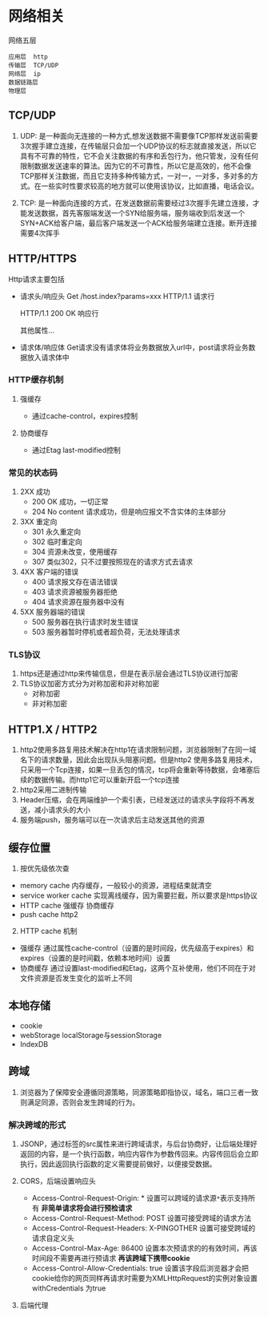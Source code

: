 # 网络相关
网络五层

    应用层  http
    传输层  TCP/UDP
    网络层  ip
    数据链路层
    物理层

## TCP/UDP

1. UDP: 是一种面向无连接的一种方式,想发送数据不需要像TCP那样发送前需要3次握手建立连接，在传输层只会加一个UDP协议的标志就直接发送，所以它具有不可靠的特性，它不会关注数据的有序和丢包行为，他只管发，没有任何限制数据发送速率的算法。因为它的不可靠性，所以它是高效的，他不会像TCP那样关注数据，而且它支持多种传输方式，一对一，一对多，多对多的方式。在一些实时性要求较高的地方就可以使用该协议，比如直播，电话会议。

2. TCP: 是一种面向连接的方式，在发送数据前需要经过3次握手先建立连接，才能发送数据，首先客服端发送一个SYN给服务端，服务端收到后发送一个SYN+ACK给客户端，最后客户端发送一个ACK给服务端建立连接。断开连接需要4次挥手

## HTTP/HTTPS

Http请求主要包括

- 请求头/响应头
    Get /host.index?params=xxx HTTP/1.1    请求行

    HTTP/1.1 200 OK                        响应行

    其他属性...

- 请求体/响应体
  Get请求没有请求体将业务数据放入url中，post请求将业务数据放入请求体中

### HTTP缓存机制

1. 强缓存 
    - 通过cache-control，expires控制

2. 协商缓存
    - 通过Etag last-modified控制

### 常见的状态码

1. 2XX  成功
    - 200 OK   成功，一切正常
    - 204 No content  请求成功，但是响应报文不含实体的主体部分
2. 3XX  重定向
    - 301  永久重定向
    - 302  临时重定向
    - 304  资源未改变，使用缓存
    - 307  类似302，只不过要按照现在的请求方式去请求
3. 4XX  客户端的错误
    - 400  请求报文存在语法错误
    - 403  请求资源被服务器拒绝
    - 404  请求资源在服务器中没有
4. 5XX  服务器端的错误
    - 500 服务器在执行请求时发生错误
    - 503 服务器暂时停机或者超负荷，无法处理请求

### TLS协议

1. https还是通过http来传输信息，但是在表示层会通过TLS协议进行加密
2. TLS协议加密方式分为对称加密和非对称加密
    - 对称加密
    - 非对称加密

## HTTP1.X / HTTP2

1. http2使用多路复用技术解决在http1在请求限制问题，浏览器限制了在同一域名下的请求数量，因此会出现队头阻塞问题。但是http2 使用多路复用技术，只采用一个Tcp连接，如果一旦丢包的情况，tcp将会重新等待数据，会堵塞后续的数据传输。而http1它可以重新开启一个tcp连接
2. http2采用二进制传输
3. Header压缩，会在两端维护一个索引表，已经发送过的请求头字段将不再发送，减小请求头的大小
4. 服务端push，服务端可以在一次请求后主动发送其他的资源

## 缓存位置

1. 按优先级依次查
 - memory cache         内存缓存，一般较小的资源，进程结束就清空
 - service worker cache 实现离线缓存，因为需要拦截，所以要求是https协议 
 - HTTP cache           强缓存 协商缓存
 - push cache           http2

2. HTTP cache 机制

 - 强缓存 通过属性cache-control（设置的是时间段，优先级高于expires）和expires（设置的是时间戳，依赖本地时间）设置
 - 协商缓存 通过设置last-modified和Etag，这两个互补使用，他们不同在于对文件资源是否发生变化的监听上不同

## 本地存储

 - cookie
 - webStorage  localStorage与sessionStorage
 - IndexDB

 ## 跨域

 1. 浏览器为了保障安全遵循同源策略，同源策略即指协议，域名，端口三者一致则满足同源，否则会发生跨域的行为。

 ### 解决跨域的形式

 1. JSONP，通过标签的src属性来进行跨域请求，与后台协商好，让后端处理好返回的内容，是一个执行函数，响应内容作为参数传回来。内容传回后会立即执行，因此返回执行函数的定义需要提前做好，以便接受数据。
 
 2. CORS，后端设置响应头
    - Access-Control-Request-Origin: *                  设置可以跨域的请求源```*```表示支持所有
    **非简单请求将会进行预检请求**
    - Access-Control-Request-Method: POST               设置可接受跨域的请求方法
    - Access-Control-Request-Headers: X-PINGOTHER       设置可接受跨域的请求自定义头
    - Access-Control-Max-Age: 86400                     设置本次预请求的的有效时间，再该时间段不需要再进行预请求
    **再该跨域下携带cookie**
    - Access-Control-Allow-Credentials: true            设置该字段后浏览器才会把cookie给你的网页同样再请求时需要为XMLHttpRequest的实例对象设置withCredentials 为true

 3. 后端代理










